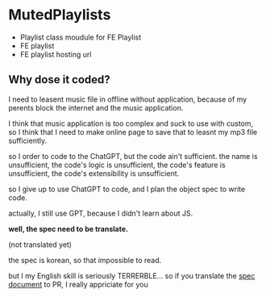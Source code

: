 # MutedPlaylists
 - Playlist class moudule for FE Playlist
 - FE playlist
 - FE playlist hosting url

## Why dose it coded?

I need to leasent music file in offline without application, because of my perents block the internet and the music application.

I think that music application is too complex and suck to use with custom, so I think that I need to make online page to save that to leasnt my mp3 file sufficiently.

so I order to code to the ChatGPT, but the code ain't sufficient. the name is unsufficient, the code's logic is unsufficient, the code's feature is unsufficient, the code's extensibility is unsufficient.

so I give up to use ChatGPT to code, and I plan the object spec to write code.

actually, I still use GPT, because I didn't learn about JS.

**well, the spec need to be translate.**

(not translated yet)

the spec is korean, so that impossible to read.

but I my English skill is seriously TERRERBLE... so if you translate the [spec document](./spec_korean.md) to PR, I really appriciate for you